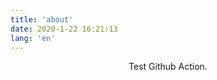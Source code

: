 ```yaml
---
title: 'about'
date: 2020-1-22 16:21:13
lang: 'en'
---
```


<div align="center">
    Test Github Action.
</div>
